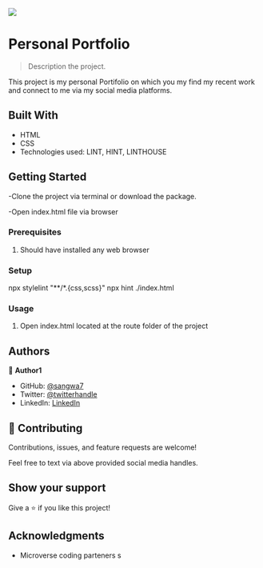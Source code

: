![](https://img.shields.io/badge/Microverse-blueviolet)

# Personal Portfolio

> Description the project.

This project is my personal Portifolio on which you my find my recent work and connect to me via my social media platforms.

## Built With

- HTML
- CSS
- Technologies used: LINT, HINT, LINTHOUSE



## Getting Started

-Clone the project via terminal or download the package.

-Open index.html file via browser

### Prerequisites

1. Should have installed any web browser

### Setup

npx stylelint "**/*.{css,scss}" npx hint ./index.html

### Usage

1. Open index.html located at the route folder of the project



## Authors

👤 **Author1**

- GitHub: [@sangwa7](https://github.com/sangwa7)
- Twitter: [@twitterhandle](https://twitter.com/didiersangwa)
- LinkedIn: [LinkedIn](https://linkedin.com/in/didiersangwa)


## 🤝 Contributing

Contributions, issues, and feature requests are welcome!

Feel free to text via above provided social media handles.

## Show your support

Give a ⭐️ if you like this project!

## Acknowledgments

- Microverse coding parteners
s

